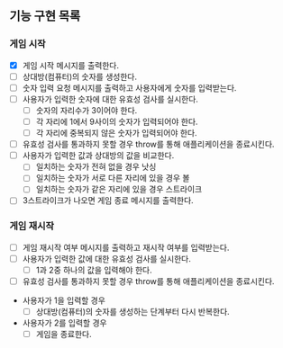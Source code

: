 ## 기능 구현 목록

### 게임 시작

- [x] 게임 시작 메시지를 출력한다.
- [ ] 상대방(컴퓨터)의 숫자를 생성한다.
- [ ] 숫자 입력 요청 메시지를 출력하고 사용자에게 숫자를 입력받는다.
- [ ] 사용자가 입력한 숫자에 대한 유효성 검사를 실시한다.
  - [ ] 숫자의 자리수가 3이어야 한다.
  - [ ] 각 자리에 1에서 9사이의 숫자가 입력되어야 한다.
  - [ ] 각 자리에 중복되지 않은 숫자가 입력되어야 한다.
- [ ] 유효성 검사를 통과하지 못할 경우 throw를 통해 애플리케이션을 종료시킨다.
- [ ] 사용자가 입력한 값과 상대방의 값을 비교한다.
  - [ ] 일치하는 숫자가 전혀 없을 경우 낫싱
  - [ ] 일치하는 숫자가 서로 다른 자리에 있을 경우 볼
  - [ ] 일치하는 숫자가 같은 자리에 있을 경우 스트라이크
- [ ] 3스트라이크가 나오면 게임 종료 메시지를 출력한다.

### 게임 재시작

- [ ] 게임 재시작 여부 메시지를 출력하고 재시작 여부를 입력받는다.
- [ ] 사용자가 입력한 값에 대한 유효성 검사를 실시한다.
  - [ ] 1과 2중 하나의 값을 입력해야 한다.
- [ ] 유효성 검사를 통과하지 못할 경우 throw를 통해 애플리케이션을 종료시킨다.
- 사용자가 1을 입력할 경우
  - [ ] 상대방(컴퓨터)의 숫자를 생성하는 단계부터 다시 반복한다.
- 사용자가 2를 입력할 경우
  - [ ] 게임을 종료한다.
